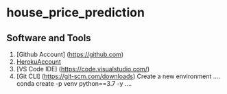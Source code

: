 # house_price_prediction

## Software and Tools

1. [Github Account] (https://github.com)
2. [HerokuAccount](https://heroku.com)
3. [VS Code IDE] (https://code.visualstudio.com/)
4. [Git CLI] (https://git-scm.com/downloads)
Create a new environment
....
conda create -p venv python==3.7 -y
....
